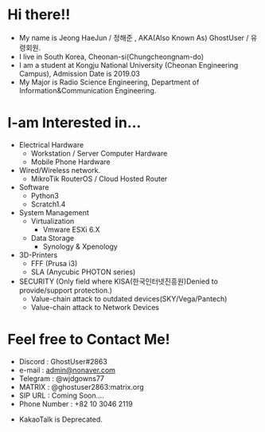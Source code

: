 # Hi there!!    
+ My name is Jeong HaeJun / 정해준 , AKA(Also Known As) GhostUser / 유령회원.
+ I live in South Korea, Cheonan-si(Chungcheongnam-do)
+ I am a student at Kongju National University (Cheonan Engineering Campus), Admission Date is 2019.03
+ My Major is Radio Science Engineering, Department of Information&Communication Engineering.

# I-am Interested in...
+ Electrical Hardware
  * Workstation / Server Computer Hardware
  * Mobile Phone Hardware
+ Wired/Wireless network.
  * MikroTik RouterOS / Cloud Hosted Router
+ Software
  * Python3
  * Scratch1.4
+ System Management 
  * Virtualization
    * Vmware ESXi 6.X
  * Data Storage
    * Synology & Xpenology
+ 3D-Printers
  * FFF (Prusa i3)
  * SLA (Anycubic PHOTON series)
+ SECURITY (Only field where KISA(한국인터넷진흥원)Denied to provide/support protection.)
  * Value-chain attack to outdated devices(SKY/Vega/Pantech)
  * Value-chain attack to Network Devices

# Feel free to Contact Me!
+ Discord : GhostUser#2863
+ e-mail : admin@nonaver.com
+ Telegram : @wjdgowns77
+ MATRIX : @ghostuser2863:matrix.org
+ SIP URL : Coming Soon....
+ Phone Number : +82 10 3046 2119
 * KakaoTalk is Deprecated.

